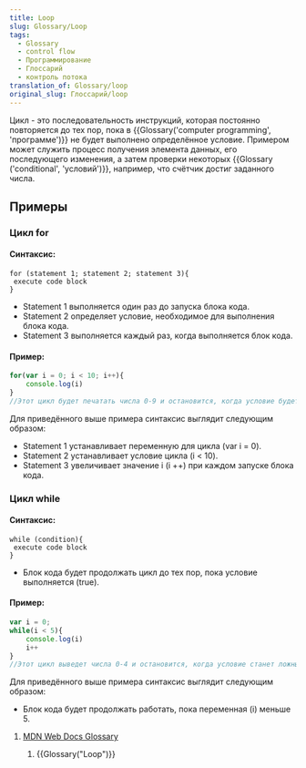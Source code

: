 ```yaml
---
title: Loop
slug: Glossary/Loop
tags:
  - Glossary
  - control flow
  - Программирование
  - Глоссарий
  - контроль потока
translation_of: Glossary/loop
original_slug: Глоссарий/loop
---
```


Цикл - это последовательность инструкций, которая постоянно повторяется до тех пор, пока в {{Glossary('computer programming', 'программе')}} не будет выполнено определённое условие. Примером может служить процесс получения элемента данных, его последующего изменения, а затем проверки некоторых {{Glossary ('conditional', 'условий')}}, например, что счётчик достиг заданного числа.

## Примеры

### Цикл for

#### Синтаксис:

```
for (statement 1; statement 2; statement 3){
 execute code block
}
```

- Statement 1 выполняется один раз до запуска блока кода.
- Statement 2 определяет условие, необходимое для выполнения блока кода.
- Statement 3 выполняется каждый раз, когда выполняется блок кода.

#### Пример:

```js
for(var i = 0; i < 10; i++){
    console.log(i)
}
//Этот цикл будет печатать числа 0-9 и остановится, когда условие будет выполнено (i = 10)
```

Для приведённого выше примера синтаксис выглядит следующим образом:

- Statement 1 устанавливает переменную для цикла (var i = 0).
- Statement 2 устанавливает условие цикла (i < 10).
- Statement 3 увеличивает значение i (i ++) при каждом запуске блока кода.

### Цикл while

#### Синтаксис:

```
while (condition){
 execute code block
}
```

- Блок кода будет продолжать цикл до тех пор, пока условие выполняется (true).

#### Пример:

```js
var i = 0;
while(i < 5){
    console.log(i)
    i++
}
//Этот цикл выведет числа 0-4 и остановится, когда условие станет ложным (i >=5)
```

Для приведённого выше примера синтаксис выглядит следующим образом:

- Блок кода будет продолжать работать, пока переменная (i) меньше 5.

1. [MDN Web Docs Glossary](/ru/docs/Glossary)

    1. {{Glossary("Loop")}}
